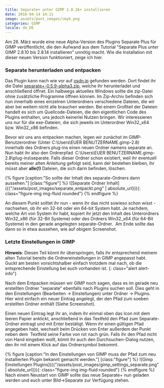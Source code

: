 ```yaml
---
title: Separate+ unter GIMP 2.8.16+ installieren
date: 2016-04-14 14:11
image: assets/post_images/cmyk.png
categories: GIMP
locale: de_DE
---
```


Am 26\. März wurde eine neue Alpha-Version des Plugins Separate Plus für GIMP veröffentlicht, die den Aufwand aus dem Tutorial "Separate Plus unter GIMP 2.8.10 bis 2.8.14 installieren" unnötig macht. Wie die Installation mit dieser neuen Version funktioniert, zeige ich hier.
<!--more-->

### Separate herunterladen und entpacken

Das Plugin kann nach wie vor auf [osdn.jp](https://osdn.jp/projects/separate-plus/releases/p8879) gefunden werden. Dort findet ihr die Datei [separate+-0.5.9-alpha3.zip](https://osdn.jp/projects/separate-plus/downloads/51630/separate%2B-0.5.9-alpha3.zip/), welche ihr herunterladet und anschließend öffnet. Ein halbwegs aktuelles Windows sollte die zip-Datei ohne zusätzliche Programme öffnen können. Im Zip-Archiv befinden sich nun innerhalb eines einzelnen Unterordners verschiedene Dateien, die wir aber bei weitem nicht alle brauchen werden. Bei einem Großteil der Dateien handelt es sich um Quellcode-Dateien, die den eigentlichen Code des Plugins enthalten, uns jedoch keinerlei Nutzen bringen. Wir interessieren uns nur für die exe-Dateien, die sich jeweils im Unterordner Win32_x64 bzw. Win32_x86 befinden.

Bevor wir uns ans entpacken machen, legen wir zunächst im GIMP-Benutzerordner (Unter C:\Users\EUER BENUTZERNAME\.gimp-2.8\) innerhalb des Ordners plug-ins einen neuen Ordner namens separate an. Nun habt ihr also den Ordnerpfad  C:\Users\EUER BENUTZERNAME\.gimp-2.8\plug-ins\separate. Falls dieser Ordner schon existiert, weil ihr eventuell bereits meiner alten Anleitung gefolgt seid, kann der bestehen bleiben, ihr müsst aber **alle(!)** Dateien, die sich darin befinden, löschen.

{% figure [caption:"So sollte der Inhalt des separate-Ordners dann aussehen."] [class:"figure"] %}
![Separate Ordner Inhalt]({{"/assets/post_images/separate_entpackt.png" | absolute_url}}){: class="figure-img img-fluid rounded"}
{% endfigure %}

An diesem Punkt solltet ihr nun - wenn ihr das nicht sowieso schon wisst - nachsehen, ob ihr ein 32-bit oder ein 64-bit System habt. Je nachdem, welche Art von System ihr habt, kopiert ihr jetzt den Inhalt des Unterordners Win32_x86 (für 32-Bit Systeme) oder des Ordners Win32_x64 (für 64-Bit Systeme) in den gerade angelegten separate-Ordner.  Am Ende sollte das dann so in etwa aussehen, wie auf obigem Screenshot.

### Letzte Einstellungen in GIMP


**Hinweis**: Diesen Teil könnt ihr überspringen, falls ihr entsprechend meinem alten Tutorial bereits die Ordnereinstellungen in GIMP angepasst habt. Guckt am besten vorsichtshalber einfach trotzdem mal nach, ob die entsprechende Einstellung bei euch vorhanden ist.
{: class="alert alert-info"}

Nach dem Entpacken müssen wir GIMP noch sagen, dass es im gerade neu erstellten Ordner "separate" ebenfalls nach Plugins suchen soll. Dies geht in den Einstellungen (Bearbeiten -&gt; Einstellungen) unter Ordner -&gt; Plugins. Hier wird einfach ein neuer Eintrag angelegt, der den Pfad zum soeben erstellten Ordner enthält (Siehe Screenshot).

Einen neuen Eintrag legt ihr an, indem ihr einmal oben das Icon mit dem leeren Papier anklickt, anschließend in das Textfeld den Pfad zum Separate-Ordner eintragt und mit Enter bestätigt. Wenn ihr einen gültigen Pfad angegeben habt, wechselt beim Drücken von Enter außerdem der Punkt neben dem  Textfeld seine Farbe von rot nach grün. Falls ihr den Pfad nicht von Hand eingeben wollt, könnt ihr auch den Durchsuchen-Dialog nutzen, den ihr mit einem Klick auf das Ordnersymbol bekommt.

{% figure [caption:"In den Einstellungen von GIMP muss der Pfad zum neu installierten Plugin bekannt gemacht werden."] [class:"figure"] %}
![Gimp Einstellungen Plugins]({{"/assets/post_images/gimp_settings_separate.png" | absolute_url}}){: class="figure-img img-fluid rounded"}
{% endfigure %}
Nach einem Neustart von GIMP sollte das neue Separate+ nun geladen werden und euch unter Bild-&gt;Separate zur Verfügung stehen.